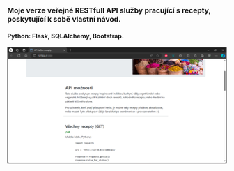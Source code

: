 ### Moje verze veřejné RESTfull API služby pracující s recepty, poskytující k sobě vlastní návod.
#### Python: Flask, SQLAlchemy, Bootstrap.

<img src="app.png" width="700"/>